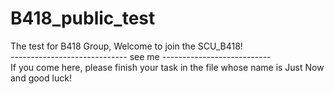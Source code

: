 # B418_public_test
The test for B418 Group, Welcome to join the SCU_B418!  
----------------------------- see me ---------------------------  
If you come here, please finish your task in the file whose name is Just Now and good luck!
